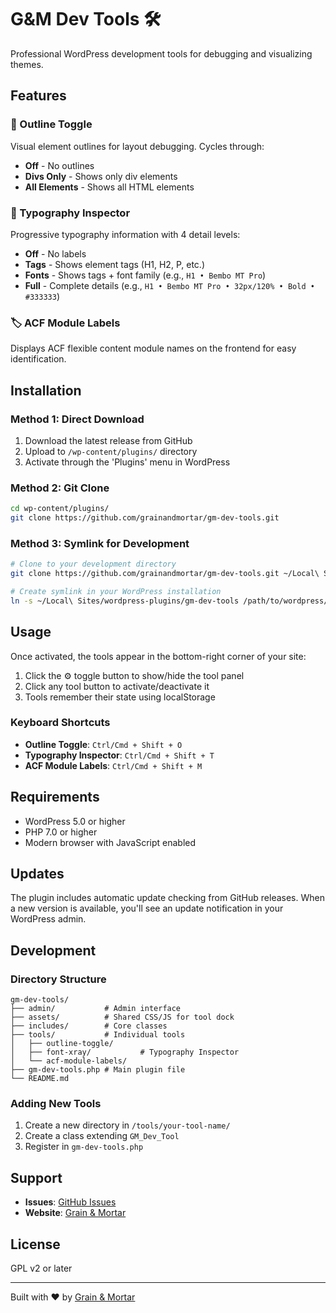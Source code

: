 # G&M Dev Tools 🛠️

Professional WordPress development tools for debugging and visualizing themes.

## Features

### 📐 Outline Toggle
Visual element outlines for layout debugging. Cycles through:
- **Off** - No outlines
- **Divs Only** - Shows only div elements
- **All Elements** - Shows all HTML elements

### 📏 Typography Inspector
Progressive typography information with 4 detail levels:
- **Off** - No labels
- **Tags** - Shows element tags (H1, H2, P, etc.)
- **Fonts** - Shows tags + font family (e.g., `H1 • Bembo MT Pro`)
- **Full** - Complete details (e.g., `H1 • Bembo MT Pro • 32px/120% • Bold • #333333`)

### 🏷️ ACF Module Labels
Displays ACF flexible content module names on the frontend for easy identification.

## Installation

### Method 1: Direct Download
1. Download the latest release from GitHub
2. Upload to `/wp-content/plugins/` directory
3. Activate through the 'Plugins' menu in WordPress

### Method 2: Git Clone
```bash
cd wp-content/plugins/
git clone https://github.com/grainandmortar/gm-dev-tools.git
```

### Method 3: Symlink for Development
```bash
# Clone to your development directory
git clone https://github.com/grainandmortar/gm-dev-tools.git ~/Local\ Sites/wordpress-plugins/gm-dev-tools

# Create symlink in your WordPress installation
ln -s ~/Local\ Sites/wordpress-plugins/gm-dev-tools /path/to/wordpress/wp-content/plugins/gm-dev-tools
```

## Usage

Once activated, the tools appear in the bottom-right corner of your site:

1. Click the ⚙️ toggle button to show/hide the tool panel
2. Click any tool button to activate/deactivate it
3. Tools remember their state using localStorage

### Keyboard Shortcuts
- **Outline Toggle**: `Ctrl/Cmd + Shift + O`
- **Typography Inspector**: `Ctrl/Cmd + Shift + T`
- **ACF Module Labels**: `Ctrl/Cmd + Shift + M`

## Requirements

- WordPress 5.0 or higher
- PHP 7.0 or higher
- Modern browser with JavaScript enabled

## Updates

The plugin includes automatic update checking from GitHub releases. When a new version is available, you'll see an update notification in your WordPress admin.

## Development

### Directory Structure
```
gm-dev-tools/
├── admin/           # Admin interface
├── assets/          # Shared CSS/JS for tool dock
├── includes/        # Core classes
├── tools/           # Individual tools
│   ├── outline-toggle/
│   ├── font-xray/           # Typography Inspector
│   └── acf-module-labels/
├── gm-dev-tools.php # Main plugin file
└── README.md
```

### Adding New Tools

1. Create a new directory in `/tools/your-tool-name/`
2. Create a class extending `GM_Dev_Tool`
3. Register in `gm-dev-tools.php`

## Support

- **Issues**: [GitHub Issues](https://github.com/grainandmortar/gm-dev-tools/issues)
- **Website**: [Grain & Mortar](https://grainandmortar.com)

## License

GPL v2 or later

---

Built with ❤️ by [Grain & Mortar](https://grainandmortar.com)
